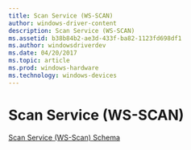 ```yaml
---
title: Scan Service (WS-SCAN)
author: windows-driver-content
description: Scan Service (WS-SCAN)
ms.assetid: b38b84b2-ae3d-433f-ba82-1123fd698df1
ms.author: windowsdriverdev
ms.date: 04/20/2017
ms.topic: article
ms.prod: windows-hardware
ms.technology: windows-devices
---
```


# Scan Service (WS-SCAN)


[Scan Service (WS-Scan) Schema](https://docs.microsoft.com/en-us/windows-hardware/drivers/image/scan-service--ws-scan--schema)






